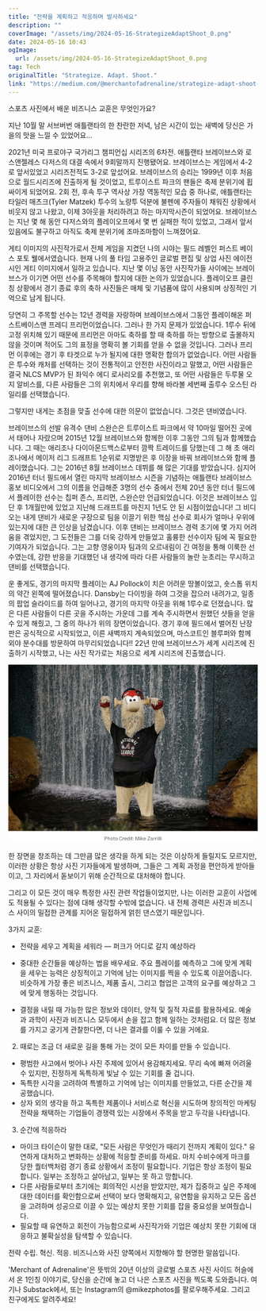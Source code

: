 ```yaml
---
title: "전략을 계획하고 적응하며 발사하세요"
description: ""
coverImage: "/assets/img/2024-05-16-StrategizeAdaptShoot_0.png"
date: 2024-05-16 10:43
ogImage: 
  url: /assets/img/2024-05-16-StrategizeAdaptShoot_0.png
tag: Tech
originalTitle: "Strategize. Adapt. Shoot."
link: "https://medium.com/@merchantofadrenaline/strategize-adapt-shoot-7885f810d61c"
---
```



스포츠 사진에서 배운 비즈니스 교훈은 무엇인가요?

지난 10월 말 서브버번 애틀랜타의 한 찬란한 저녁, 남은 시간이 있는 새벽에 당신은 가을의 맛을 느낄 수 있었어요...

2021년 미국 프로야구 국가리그 챔피언십 시리즈의 6차전. 애틀랜타 브레이브스와 로스앤젤레스 다저스의 대결 속에서 9회말까지 진행됐어요. 브레이브스는 게임에서 4-2로 앞서있었고 시리즈전적도 3-2로 앞섰어요. 브레이브스의 승리는 1999년 이후 처음으로 월드시리즈에 진출하게 될 것이었고, 트루이스트 파크의 팬들은 축제 분위기에 휩싸이게 되었어요. 2회 전, 후속 투구 역사상 가장 역동적인 모습 중 하나로, 애틀랜타는 타일러 매츠크(Tyler Matzek) 투수의 노량투 덕분에 불펜에 주자들이 채워진 상황에서 비웃지 않고 나왔고, 이제 3아웃을 처리하려고 하는 마지막시즌이 되었어요. 브레이브스는 지난 몇 해 동안 다저스와의 플레이오프에서 몇 번 실패한 적이 있었고, 그래서 앞서 있음에도 불구하고 아직도 축제 분위기에 조마조마함이 느껴졌어요.



게티 이미지의 사진작가로서 전체 게임을 지켰던 나의 시야는 필드 레벨인 퍼스트 베이스 포토 웰에서였습니다. 현재 나의 풀 타임 고용주인 글로벌 편집 및 상업 사진 에이전시인 게티 이미지에서 일하고 있습니다. 지난 몇 이닝 동안 사진작가들 사이에는 브레이브스가 이기면 어떤 선수를 주목해야 할지에 대한 논의가 있었습니다. 플레이오프 클린칭 상황에서 경기 종료 후의 축하 사진들은 매체 및 기념품에 많이 사용되며 상징적인 기억으로 남게 됩니다.

당연히 그 주목할 선수는 12년 경력을 자랑하며 브레이브스에서 그동안 플레이해온 퍼스트베이스맨 프레디 프리먼이었습니다. 그러나 한 가지 문제가 있었습니다. 1루수 뒤에 고정 위치해 있기 때문에 프리먼은 아마도 축하를 할 때 축하를 하는 방향으로 출몰하지 않을 것이며 적어도 그의 표정을 명확히 볼 기회를 얻을 수 없을 것입니다. 그러나 프리먼 이후에는 경기 후 타겟으로 누가 될지에 대한 명확한 합의가 없었습니다. 어떤 사람들은 투수와 캐처를 선택하는 것이 전통적이고 안전한 사진이라고 말했고, 어떤 사람들은 결국 NLCS MVP가 된 좌익수 에디 로사리오를 추천했고, 또 어떤 사람들은 두루물 오지 알비스를, 다른 사람들은 그의 위치에서 우리를 향해 바라볼 세번째 출루수 오스틴 라일리를 선택했습니다.

그렇지만 내게는 초점을 맞출 선수에 대한 의문이 없었습니다. 그것은 댄비였습니다.

브레이브스의 선발 유격수 댄비 스완슨은 트루이스트 파크에서 약 10마일 떨어진 곳에서 태어나 자랐으며 2015년 12월 브레이브스와 함께한 이후 그동안 그의 팀과 함께했습니다. 그 때는 애리조나 다이아몬드백스로부터 깜짝 트레이드를 당했는데 그 해 초 애리조나에서 메이저 리그 드래프트 1순위로 지명받은 후 이장을 바꿔 브레이브스와 함께 플레이했습니다. 그는 2016년 8월 브레이브스 데뷔를 해 많은 기대를 받았습니다. 심지어 2016년 터너 필드에서 열린 마지막 브레이브스 시즌을 기념하는 애틀랜타 브레이브스 홍보 비디오에서 그의 이름을 언급해준 3명의 선수 중에서 전체 20년 동안 터너 필드에서 플레이한 선수는 칩퍼 존스, 프리먼, 스완슨만 언급되었습니다. 이것은 브레이브스 입단 후 1개월만에 있었고 지난해 드래프트를 마친지 1년도 안 된 시점이었습니다! 그 비디오는 내게 댄비가 새로운 구장으로 팀을 이끌기 위한 핵심 선수로 회사가 얼마나 우위에 있는지에 대한 큰 인상을 남겼습니다. 이후 댄비는 브레이브스 경력 초기에 몇 가지 어려움을 겪었지만, 그 도전들은 그를 더욱 강하게 만들었고 훌륭한 선수이자 팀에 꼭 필요한 기여자가 되었습니다. 그는 고향 영웅이자 팀과의 오르내림이 긴 여정을 통해 이룩한 선수였는데, 강한 반응을 기대했던 내 생각에 따라 다른 사람들의 놀란 눈초리는 무시하고 댄비를 선택했습니다.



운 좋게도, 경기의 마지막 플레이는 AJ Pollock이 치은 어려운 땅볼이었고, 숏스톱 위치의 약간 왼쪽에 떨어졌습니다. Dansby는 다이빙을 하여 그것을 잡으러 내려가고, 일종의 팝업 슬라이드를 하여 일어나고, 경기의 마지막 아웃을 위해 1루수로 던졌습니다. 많은 다른 사람들이 다른 곳을 주시하는 가운데 그를 계속 주시하면서 원했던 샷들을 얻을 수 있게 해줬고, 그 중의 하나가 위의 장면이었습니다. 경기 후에 필드에서 벌어진 난장판은 공식적으로 시작되었고, 이른 새벽까지 계속되었으며, 마스코트인 블루퍼와 함께 외야 분수대를 방문하여 마무리되었습니다!! 22년 만에 브레이브스가 세계 시리즈에 진출하기 시작했고, 나는 사진 작가로는 처음으로 세계 시리즈에 진출했습니다.

![image](/assets/img/2024-05-16-StrategizeAdaptShoot_1.png)

한 장면을 창조하는 데 그만큼 많은 생각을 하게 되는 것은 이상하게 들릴지도 모르지만, 이러한 상황은 항상 사진 기자들에게 발생하며, 그들은 그 계획 과정을 편안하게 받아들이고, 그 자리에서 돋보이기 위해 순간적으로 대처해야 합니다.

그리고 이 모든 것이 매우 특정한 사진 관련 작업들이었지만, 나는 이러한 교훈이 사업에도 적용될 수 있다는 점에 대해 생각할 수밖에 없습니다. 내 전체 경력은 사진과 비즈니스 사이의 밀접한 관계를 지어온 밀접하게 얽힌 댄스였기 때문입니다.



3가지 교훈:

- 전략을 세우고 계획을 세워라 — 퍼크가 어디로 갈지 예상하라

- 중대한 순간들을 예상하는 법을 배우세요. 주요 플레이를 예측하고 그에 맞게 계획을 세우는 능력은 상징적이고 기억에 남는 이미지를 찍을 수 있도록 이끌어줍니다. 비슷하게 가장 좋은 비즈니스, 제품 출시, 그리고 협업은 고객의 요구를 예상하고 그에 맞게 행동하는 것입니다.
- 결정을 내릴 때 가능한 많은 정보와 데이터, 양적 및 질적 자료를 활용하세요. 예술과 과학이 사진과 비즈니스 모두에서 손을 잡고 함께 일하는 것처럼요. 더 많은 정보를 가지고 궁기게 관찰한다면, 더 나은 결과를 이룰 수 있을 거에요.

2. 때로는 조금 더 새로운 길을 통해 가는 것이 모든 차이를 만들 수 있습니다.



- 평범한 사고에서 벗어나 사진 주제에 있어서 용감해지세요. 무리 속에 빠져 어려울 수 있지만, 진정하게 독특하게 빛날 수 있는 기회를 줄 겁니다.
- 독특한 시각을 고려하여 특별하고 기억에 남는 이미지를 만들었고, 다른 순간을 제공했습니다.
- 상자 외의 생각을 하고 독특한 제품이나 서비스로 혁신을 시도하며 창의적인 마케팅 전략을 채택하는 기업들이 경쟁력 있는 시장에서 주목을 받고 두각을 나타냅니다.

3. 순간에 적응하라

- 마이크 타이슨이 말한 대로, "모든 사람은 무엇인가 때리기 전까지 계획이 있다." 유연하게 대처하고 변화하는 상황에 적응할 준비를 하세요. 마치 수비수에게 마크를 당한 퀄터백처럼 경기 종료 상황에서 조정이 필요합니다. 기업은 항상 조정이 필요합니다. 일부는 조정하고 살아남고, 일부는 못 하고 망합니다.
- 다른 사람들로부터 초기에는 회의적인 시선을 받았지만, 제가 집중하고 싶은 주제에 대한 데이터를 확인함으로써 선택이 보다 명확해지고, 유연함을 유지하고 모든 옵션을 고려하며 성공으로 이끌 수 있는 예상치 못한 기회를 잡을 중요성을 보여줬습니다.
- 필요할 때 유연하고 회전이 가능함으로써 사진작가와 기업은 예상치 못한 기회에 대응하고 불확실성을 탐색할 수 있습니다.

전략 수립. 혁신. 적응. 비즈니스와 사진 양쪽에서 지향해야 할 현명한 말씀입니다.



'Merchant of Adrenaline'은 뜻밖의 20년 이상의 글로벌 스포츠 사진 사이드 허슬에서 온 1인칭 이야기로, 당신을 순간에 놓고 더 나은 스포츠 사진을 찍도록 도와줍니다. 여기나 Substack에서, 또는 Instagram의 @mikezphotos를 팔로우해주세요. 그리고 친구에게도 알려주세요!